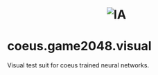 <h1 align="center">
	<img src="https://i.imgur.com/rqOh0KW.png" alt="IA">
</h1>

# coeus.game2048.visual
Visual test suit for coeus trained neural networks.
